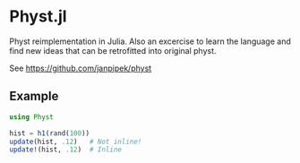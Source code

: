 # Physt.jl

Physt reimplementation in Julia. Also an excercise to learn the language
and find new ideas that can be retrofitted into original physt.

See <https://github.com/janpipek/physt>

## Example

```julia
using Physt

hist = h1(rand(100))
update(hist, .12)   # Not inline!
update!(hist, .12)  # Inline
```
